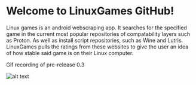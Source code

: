 # Welcome to LinuxGames GitHub!

Linux games is an android webscraping app. It searches for the specified game in the current most popular repositories of compatability layers such as Proton. As well as install script repositories, such as Wine and Lutris. LinuxGames pulls the ratings from these websites to give the user an idea of how stable said game is on their Linux computer.


Gif recording of pre-release 0.3

![alt text](https://github.com/jurdunnn/LinuxGames/blob/master/WhatsApp-Video-2021-02-17-at-135.gif)



